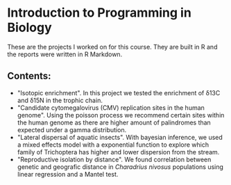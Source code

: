 # Introduction to Programming in Biology

These are the projects I worked on for this course. They are built in R and the reports were written in R Markdown.
## Contents:
- "Isotopic enrichment". In this project we tested the enrichment of δ13C and δ15N in the trophic chain.
- "Candidate cytomegalovirus (CMV) replication sites in the human genome". Using the poisson process we recommend certain sites within the human genome as there are higher amount of palindromes than expected under a gamma distribution.
- "Lateral dispersal of aquatic insects". With bayesian inference, we used a mixed effects model with a exponential function to explore which family of Trichoptera has higher and lower dispersion from the stream.
- "Reproductive isolation by distance". We found correlation between genetic and geografic distance in *Charadrius nivosus* populations using linear regression and a Mantel test.
